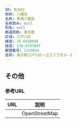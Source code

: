 ```yaml
---
ID: NjbK2
総称: 八幡宮
名称: 馬場八幡宮
名称読み: null
別名: null
都道府県: 東京都
区域: 江戸川区
緯度: 35.6930048
経度: 139.8797697
郵便番号: 1320024
住所: 東京都江戸川区一之江５丁目８−３
---
```


## その他

### 参考URL

| URL | 説明          |
| --- | ------------- |
|     | OpenStreetMap |
